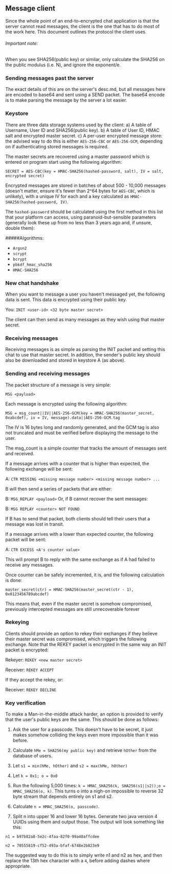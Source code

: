 ## Message client
Since the whole point of an end-to-encrypted chat application is that the server cannot read messages,
the client is the one that has to do most of the work here. This document outlines the protocol the client uses.

###### Important note:
When you see SHA256(public key) or similar, only calculate the SHA256 on the public modulus (i.e. N), and ignore the exponent/e.

### Sending messages past the server
The exact details of this are on the server's desc.md, but all messages here are encoded to base64 
and sent using a SEND packet. The base64 encode is to make parsing the message by the server a lot easier.

### Keystore
There are three data storage systems used by the client:
a) A table of Username, User ID and SHA256(public key).
b) A table of User ID, HMAC salt and encrypted master secret.
c) A per-user encrypted message store: the advised way to do this is either `AES-256-CBC` or `AES-256-GCM`, depending on if authenticating stored messages is required.

The master secrets are recovered using a master password which is entered on program start using the following algorithm:

`SECRET = AES-CBC(key = HMAC-SHA256(hashed-password, salt), IV = salt, encrypted secret)`

Encrypted messages are stored in batches of about 500 - 10,000 messages (doesn't matter, ensure it's fewer than 2^64 bytes for `AES-CBC`, which is unlikely), with a unique IV for each and a key calculated as `HMAC-SHA256(hashed-password, IV)`.

The `hashed-password` should be calculated using the first method in this list that your platform can access, using paranoid-but-sensible parameters (generally look these up from no less than 3 years ago and, if unsure, double them):

#####Algorithms:
- `Argon2`
- `scrypt`
- `bcrypt`
- `pbkdf_hmac_sha256`
- `HMAC-SHA256` 

### New chat handshake
When you want to message a user you haven't messaged yet, the following data is sent.
This data is encrypted using their public key.

You: `INIT <user-id> <32 byte master secret>`

The client can then send as many messages as they wish using that master secret.

### Receiving messages
Receiving messages is as simple as parsing the INIT packet and setting this chat to use that master secret.
In addition, the sender's public key should also be downloaded and stored in keystore A (as above).

### Sending and receiving messages
The packet structure of a message is very simple:

`MSG <payload>`

Each message is encrypted using the following algorithm:

`MSG = msg_count||IV||AES-256-GCM(key = HMAC-SHA256(master_secret, 0xabcdef), iv = IV, message).data||AES-256-GCM.tag`

The IV is 16 bytes long and randomly generated, and the GCM tag is also not truncated and must be verified before displaying the message to the user. 

The msg_count is a simple counter that tracks the amount of messages sent and received.

If a message arrives with a counter that is higher than expected, the following exchange will be sent:

A: `CTR MISSING <missing message number> <missing message number> ...`

B will then send a series of packets that are either:

B: `MSG_REPLAY <payload>`
Or, if B cannot recover the sent messages:

B: `MSG REPLAY <counter> NOT FOUND`

If B has to send that packet, both clients should tell their users that a message was lost in transit.

If a message arrives with a lower than expected counter, the following packet will be sent:

A: `CTR EXCESS <A's counter value>`

This will prompt B to reply with the same exchange as if A had failed to receive any messages.

Once counter can be safely incremented, it is, and the following calculation is done:

`master_secret(ctr) = HMAC-SHA256(master_secret(ctr - 1), 0x0123456789abcdef)`

This means that, even if the master secret is somehow compromised, previously intercepted messages are still unrecoverable forever

### Rekeying
Clients should provide an option to rekey their exchanges if they believe their master secret was compromised, which triggers the following exchange. Note that the REKEY packet is encrypted in the same way an INIT packet is encrypted:

Rekeyer: `REKEY <new master secret>`

Receiver: `REKEY ACCEPT` 

If they accept the rekey, or:

Receiver: `REKEY DECLINE`

### Key verification
To make a Man-in-the-middle attack harder, an option is provided to verify that the user's public keys are the same. This should be done as follows:
1) Ask the user for a passcode. This doesn't have to be secret, it just makes somehow colliding the keys even more impossible than it was before.

2) Calculate `hMe = SHA256(my public key)` and retrieve `hOther` from the database of users.

3) Let `s1 = min(hMe, hOther)` and `s2 = max(hMe, hOther)`

4) Let `k = 0x1; o = 0x0`

5) Run the following 5,000 times: `k = HMAC_SHA256(k, SHA256(s1||s2));o = HMAC_SHA256(o, k)`. This turns o into a nigh-on impossible to reverse 32 byte stream that depends entirely on s1 and s2.

6) Calculate `n = HMAC_SHA256(o, passcode)`.

7) Split n into upper 16 and lower 16 bytes. Generate two java version 4 UUIDs using them and output those. The output will look something like this:

`n1 = b97b82a8-5e2c-4faa-82f0-99a40affcdee`

`n2 = 70555819-cf52-493a-bfaf-6748e2b823e9`

The suggested way to do this is to simply write n1 and n2 as hex, and then replace the 13th hex character with a `4`, before adding dashes where appropriate.
